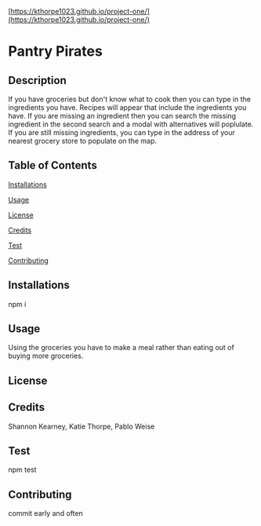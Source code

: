 [https://kthorpe1023.github.io/project-one/](https://kthorpe1023.github.io/project-one/)
# Pantry Pirates
## Description

If you have groceries but don't know what to cook then you can type in the ingredients you have. Recipes will appear that include the ingredients you have. If you are missing an ingredient then you can search the missing ingredient in the second search and a modal with alternatives will poplulate. If you are still missing ingredients, you can type in the address of your nearest grocery store to populate on the map.

## Table of Contents

[Installations](#Installations)

[Usage](#Usage)

[License](#License)

[Credits](#Credits)

[Test](#Test)

[Contributing](#Contributing)

## Installations

npm i
## Usage

Using the groceries you have to make a meal rather than eating out of buying more groceries.
## License

## Credits

Shannon Kearney, Katie Thorpe, Pablo Weise
## Test

npm test
## Contributing

commit early and often
